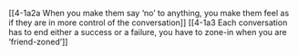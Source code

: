 [[4-1a2a When you make them say ‘no’ to anything, you make them feel as if they are in more control of the conversation]]
[[4-1a3 Each conversation has to end either a success or a failure, you have to zone-in when you are ‘friend-zoned’]]